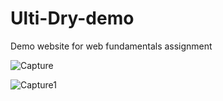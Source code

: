 # Ulti-Dry-demo
Demo website for web fundamentals assignment

![Capture](https://user-images.githubusercontent.com/71051680/175647743-a920ae51-23ce-4e83-8962-fe6626d00730.PNG)

![Capture1](https://user-images.githubusercontent.com/71051680/175647750-f4ee04fd-f5c4-4495-b571-2638831f2ffc.PNG)
